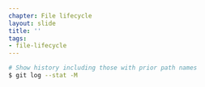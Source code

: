 ```yaml
---
chapter: File lifecycle
layout: slide
title: ''
tags:
- file-lifecycle
---
```


```bash
# Show history including those with prior path names
$ git log --stat -M
```
